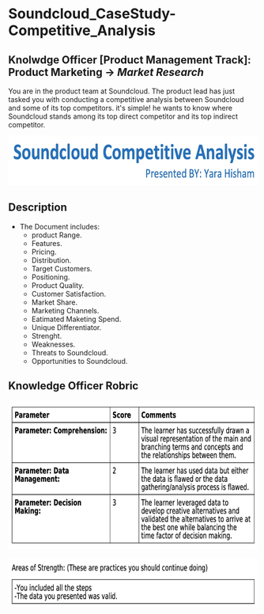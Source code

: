# Soundcloud_CaseStudy-Competitive_Analysis
## Knolwdge Officer [Product Management Track]: Product Marketing -> _Market Research_
You are in the product team at Soundcloud.  The product lead has just tasked you with conducting a competitive analysis between Soundcloud and some of its top competitors. it's simple! he wants to know where Soundcloud stands among its top direct competitor and its top indirect competitor. 

<p align="center">
<img src= "https://github.com/yarahisham/Soundcloud_CaseStudy-Competitive_Analysis/blob/main/Images/Screen%20Shot%202021-04-27%20at%206.16.36%20PM.jpg" alt="alt text" width="700" height="100" >
</p>

## Description
- The Document includes:
  - product Range.
  - Features.
  - Pricing.
  - Distribution.
  - Target Customers.
  - Positioning.
  - Product Quality.
  - Customer Satisfaction.
  - Market Share.
  - Marketing Channels.
  - Eatimated Maketing Spend.
  - Unique Differentiator.
  - Strenght.
  - Weaknesses.
  - Threats to Soundcloud.
  - Opportunities to Soundcloud.

## Knowledge Officer Robric
<p align="center">
<img src="https://github.com/yarahisham/Soundcloud_CaseStudy-Competitive_Analysis/blob/main/Images/Screen%20Shot%202021-04-27%20at%206.16.48%20PM.jpg" alt="alt text" width="700" height="300" >
</p>

<p align="center">
<img src="https://github.com/yarahisham/Soundcloud_CaseStudy-Competitive_Analysis/blob/main/Images/Screen%20Shot%202021-04-27%20at%206.16.57%20PM.jpg" alt="alt text" width="700" height="100" >
</p>
